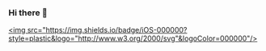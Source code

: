 ### Hi there 👋

<a href="버튼을 눌렀을 때 이동할 링크" target="_blank"><img src="https://img.shields.io/badge/iOS-000000?style=plastic&logo="http://www.w3.org/2000/svg"&logoColor=000000"/></a>
